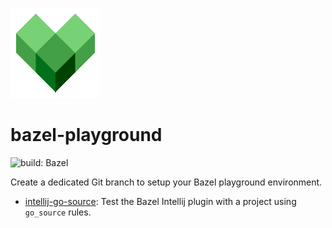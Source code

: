 ![Bazel logo](docs/img/bazel-logo.png)

# bazel-playground

![build: Bazel](https://img.shields.io/badge/build-bazel-43a047)

Create a dedicated Git branch to setup your Bazel playground environment.

- [intellij-go-source](../../tree/intellij-go-source): Test the Bazel Intellij plugin with a project
  using `go_source` rules.
